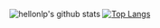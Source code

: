 ![hellonlp's github stats](https://github-readme-stats.vercel.app/api?username=hellonlp&show_icons=true&theme=radical)
[![Top Langs](https://github-readme-stats.vercel.app/api/top-langs/?username=hellonlp&layout=compact)](https://github.com/hellonlp/github-readme-stats)
